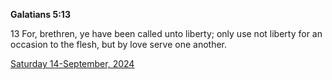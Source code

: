 **Galatians 5:13**

13 For, brethren, ye have been called unto liberty; only use not liberty for an occasion to the flesh, but by love serve one another.

[Saturday 14-September, 2024](https://getbible.life/kjv/Galatians/5/13)
